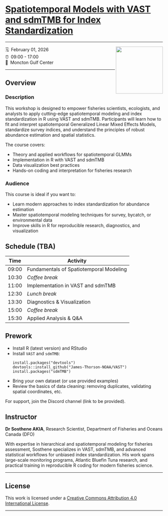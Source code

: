 # [Spatiotemporal Models with VAST and sdmTMB for Index Standardization](spatiotemporalmodels-workshop-abft.netlify.app/)
------------------------------------------------------------------------

<img src="https://github.com/SostheneA/ST_Workshop/tree/main/images/logo1.jpg" align="right" width="150">

:spiral_calendar: February 01, 2026  
:alarm_clock: 09:00 - 17:00  
:hotel: Moncton Gulf Center

---

## Overview

### Description

This workshop is designed to empower fisheries scientists, ecologists, and analysts to apply cutting-edge spatiotemporal modeling and index standardization in R using VAST and sdmTMB. Participants will learn how to fit and interpret spatiotemporal Generalized Linear Mixed Effects Models, standardize survey indices, and understand the principles of robust abundance estimation and spatial statistics.

The course covers:  
- Theory and applied workflows for spatiotemporal GLMMs  
- Implementation in R with VAST and sdmTMB  
- Data visualization best practices  
- Hands-on coding and interpretation for fisheries research

### Audience

This course is ideal if you want to:  
- Learn modern approaches to index standardization for abundance estimation  
- Master spatiotemporal modeling techniques for survey, bycatch, or environmental data  
- Improve skills in R for reproducible research, diagnostics, and visualization

## Schedule (TBA)

| Time  | Activity                             |
|-------|--------------------------------------|
| 09:00 | Fundamentals of Spatiotemporal Modeling |
| 10:30 | *Coffee break*                       |
| 11:00 | Implementation in VAST and sdmTMB    |
| 12:30 | *Lunch break*                        |
| 13:30 | Diagnostics & Visualization          |
| 15:00 | *Coffee break*                       |
| 15:30 | Applied Analysis & Q&A               |

## Prework

- Install R (latest version) and RStudio  
- Install `VAST` and `sdmTMB`:
  ```
  install.packages("devtools")
  devtools::install_github("James-Thorson-NOAA/VAST")
  install.packages("sdmTMB")
  ```  
- Bring your own dataset (or use provided examples)  
- Review the basics of data cleaning: removing duplicates, validating spatial coordinates, etc.  

For support, join the Discord channel (link to be provided).

## Instructor

**Dr Sosthene AKIA**, Research Scientist, Department of Fisheries and Oceans Canada (DFO)

With expertise in hierarchical and spatiotemporal modeling for fisheries assessment, Sosthene specializes in VAST, sdmTMB, and advanced statistical workflows for unbiased index standardization. His work spans large-scale monitoring programs, Atlantic Bluefin Tuna research, and practical training in reproducible R coding for modern fisheries science.

---

## License

This work is licensed under a [Creative Commons Attribution 4.0 International License](https://creativecommons.org/licenses/by/4.0/).

------------------------------------------------------------------------

